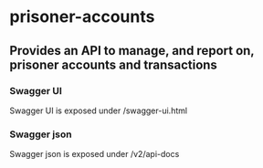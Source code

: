 # prisoner-accounts

## Provides an API to manage, and report on, prisoner accounts and transactions

### Swagger UI
Swagger UI is exposed under /swagger-ui.html

### Swagger json
Swagger json is exposed under /v2/api-docs